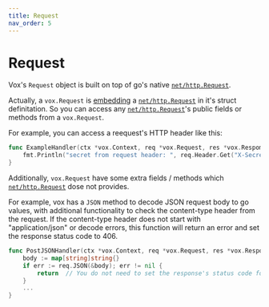 ```yaml
---
title: Request
nav_order: 5
---
```


# Request

Vox's `Request` object is built on top of go's native [`net/http.Request`](https://golang.org/pkg/net/http/#Request).

Actually, a `vox.Request` is [embedding](https://golang.org/doc/effective_go.html#embedding) a [`net/http.Request`](https://golang.org/pkg/net/http/#Request) in it's struct definitation. So you can access any [`net/http.Request`](https://golang.org/pkg/net/http/#Request)'s public fields or methods from a `vox.Request`.

For example, you can access a reequest's HTTP header like this:

```go
func ExampleHandler(ctx *vox.Context, req *vox.Request, res *vox.Respomse) {
    fmt.Println("secret from request header: ", req.Header.Get("X-Secret"))
}
```

Additionally, `vox.Request` have some extra fields / methods which [`net/http.Request`](https://golang.org/pkg/net/http/#Request) dose not provides.

For example, vox has a `JSON` method to decode JSON request body to go values, with additional functionality to check the content-type header from the request. If the content-type header does not start with "application/json" or decode errors, this function will return an error and set the response status code to 406.

```go
func PostJSONHandler(ctx *vox.Context, req *vox.Request, res *vox.Respomse) {
    body := map[string]string{}
    if err := req.JSON(&body); err != nil {
        return  // You do not need to set the response's status code for vox have set it.
    }
    ...
}
```